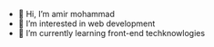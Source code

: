 - 👋 Hi, I’m amir mohammad
- 👀 I’m interested in web development
- 🌱 I’m currently learning front-end techknowlogies

<!---
cssu-ama/cssu-ama is a ✨ special ✨ repository because its `README.md` (this file) appears on your GitHub profile.
You can click the Preview link to take a look at your changes.
--->
